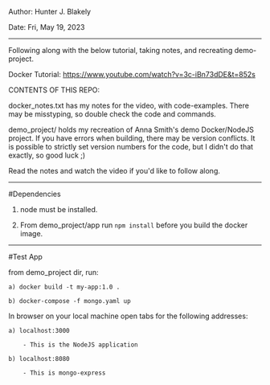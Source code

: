 Author: Hunter J. Blakely

Date: Fri, May 19, 2023

----------------------------------------------------------------

Following along with the below tutorial, taking notes, and recreating demo-project.

Docker Tutorial: https://www.youtube.com/watch?v=3c-iBn73dDE&t=852s


CONTENTS OF THIS REPO:

docker_notes.txt has my notes for the video, with code-examples. 
There may be misstyping, so double check the code and commands.

demo_project/ holds my recreation of Anna Smith's demo Docker/NodeJS project.
If you have errors when building, there may be version conflicts. It is possible
to strictly set version numbers for the code, but I didn't do that exactly, so good luck ;)

Read the notes and watch the video if you'd like to follow along.

----------------------------------------------------------------

#Dependencies 

1) node must be installed.

2) From demo_project/app run `npm install` 
   before you build the docker image.

----------------------------------------------------------------

#Test App

from demo_project dir, run:

	a) docker build -t my-app:1.0 .

	b) docker-compose -f mongo.yaml up

In browser on your local machine open tabs for the following addresses:

	a) localhost:3000

		- This is the NodeJS application

	b) localhost:8080

		- This is mongo-express

